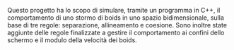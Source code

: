 Questo progetto ha lo scopo di simulare, tramite un programma in C++, il comportamento di
uno stormo di boids in uno spazio bidimensionale, sulla base di tre regole: separazione, allineamento
e coesione. Sono inoltre state aggiunte delle regole finalizzate a gestire il comportamento ai confini
dello schermo e il modulo della velocità dei boids.
